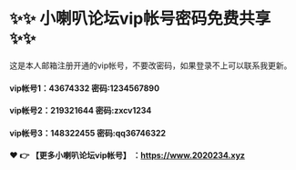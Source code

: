 # ✨✨ 小喇叭论坛vip帐号密码免费共享 ✨✨
这是本人邮箱注册开通的vip帐号，不要改密码，如果登录不上可以联系我更新。
  #### vip帐号1：43674332 密码:1234567890

#### vip帐号2：219321644 密码:zxcv1234

#### vip帐号3：148322455 密码:qq36746322



#### ❤️ 👉 【更多小喇叭论坛vip帐号】 ：https://www.2020234.xyz 
